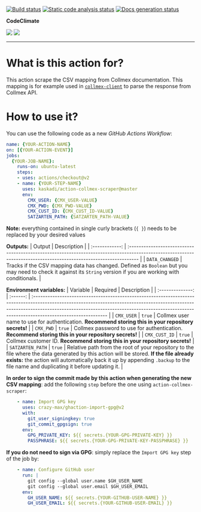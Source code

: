 [![Build status](https://img.shields.io/github/workflow/status/kaskadi/action-collmex-scraper/build?label=build&logo=mocha)](https://github.com/kaskadi/action-collmex-scraper/actions?query=workflow%3Abuild)
[![Static code analysis status](https://img.shields.io/github/workflow/status/kaskadi/action-collmex-scraper/analyze-code?label=codeQL&logo=github)](https://github.com/kaskadi/action-collmex-scraper/actions?query=workflow%3Aanalyze-code)
[![Docs generation status](https://img.shields.io/github/workflow/status/kaskadi/action-collmex-scraper/generate-docs?label=docs&logo=read-the-docs)](https://github.com/kaskadi/action-collmex-scraper/actions?query=workflow%3Agenerate-docs)

**CodeClimate**

[![](https://img.shields.io/codeclimate/maintainability/kaskadi/action-collmex-scraper?label=maintainability&logo=Code%20Climate)](https://codeclimate.com/github/kaskadi/action-collmex-scraper)
[![](https://img.shields.io/codeclimate/tech-debt/kaskadi/action-collmex-scraper?label=technical%20debt&logo=Code%20Climate)](https://codeclimate.com/github/kaskadi/action-collmex-scraper)

****

# What is this action for?

This action scrape the CSV mapping from Collmex documentation. This mapping is for example used in [`collmex-client`](https://github.com/kaskadi/collmex-client) to parse the response from Collmex API.

# How to use it?

You can use the following code as a new _GitHub Actions Workflow_:

```yaml
name: {YOUR-ACTION-NAME}
on: [{YOUR-ACTION-EVENT}]
jobs:
  {YOUR-JOB-NAME}:
    runs-on: ubuntu-latest
    steps:
    - uses: actions/checkout@v2
    - name: {YOUR-STEP-NAME}
      uses: kaskadi/action-collmex-scraper@master
      env:
        CMX_USER: {CMX_USER-VALUE}
        CMX_PWD: {CMX_PWD-VALUE}
        CMX_CUST_ID: {CMX_CUST_ID-VALUE}
        SATZARTEN_PATH: {SATZARTEN_PATH-VALUE}
```

**Note:** everything contained in single curly brackets (`{ }`) needs to be replaced by your desired values

**Outputs:**
|     Output     | Description                                                                                                                                                       |
| :------------: | :---------------------------------------------------------------------------------------------------------------------------------------------------------------- |
| `DATA_CHANGED` | Tracks if the CSV mapping data has changed. Defined as `Boolean` but you may need to check it against its  `String` version if you are working with conditionals. |

**Environment variables:**
|     Variable     | Required | Description                                                                                                                                                                                                                                                                |
| :--------------: | :------: | :------------------------------------------------------------------------------------------------------------------------------------------------------------------------------------------------------------------------------------------------------------------------- |
|    `CMX_USER`    |  `true`  | Collmex user name to use for authentication. **Recommend storing this in your repository secrets!**                                                                                                                                                                        |
|     `CMX_PWD`    |  `true`  | Collmex password to use for authentication. **Recommend storing this in your repository secrets!**                                                                                                                                                                         |
|   `CMX_CUST_ID`  |  `true`  | Collmex customer ID. **Recommend storing this in your repository secrets!**                                                                                                                                                                                                |
| `SATZARTEN_PATH` |  `true`  | Relative path from the root of your repository to the file where the data generated by this action will be stored. **If the file already exists:** the action will automatically back it up by appending `.backup` to the file name and duplicating it before updating it. |

**In order to sign the commit made by this action when generating the new CSV mapping**: add the following `step` before the one using `action-collmex-scraper`:
```yaml
    - name: Import GPG key
      uses: crazy-max/ghaction-import-gpg@v2
      with:
        git_user_signingkey: true
        git_commit_gpgsign: true
      env:
        GPG_PRIVATE_KEY: ${{ secrets.{YOUR-GPG-PRIVATE-KEY} }}
        PASSPHRASE: ${{ secrets.{YOUR-GPG-PRIVATE-KEY-PASSPHRASE} }}
```

**If you do not need to sign via GPG**: simply replace the `Import GPG key` step of the job by:
```yaml
    - name: Configure GitHub user
      run: |
        git config --global user.name $GH_USER_NAME
        git config --global user.email $GH_USER_EMAIL
      env:
        GH_USER_NAME: ${{ secrets.{YOUR-GITHUB-USER-NAME} }}
        GH_USER_EMAIL: ${{ secrets.{YOUR-GITHUB-USER-EMAIL} }}
```